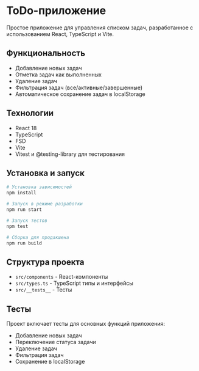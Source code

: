 # ToDo-приложение

Простое приложение для управления списком задач, разработанное с использованием React, TypeScript и Vite.

## Функциональность

- Добавление новых задач
- Отметка задач как выполненных
- Удаление задач
- Фильтрация задач (все/активные/завершенные)
- Автоматическое сохранение задач в localStorage

## Технологии

- React 18
- TypeScript
- FSD
- Vite
- Vitest и @testing-library для тестирования

## Установка и запуск

```bash
# Установка зависимостей
npm install

# Запуск в режиме разработки
npm run start

# Запуск тестов
npm test

# Сборка для продакшена
npm run build
```

## Структура проекта

- `src/components` - React-компоненты
- `src/types.ts` - TypeScript типы и интерфейсы
- `src/__tests__` - Тесты

## Тесты

Проект включает тесты для основных функций приложения:

- Добавление новых задач
- Переключение статуса задачи
- Удаление задач
- Фильтрация задач
- Сохранение в localStorage
